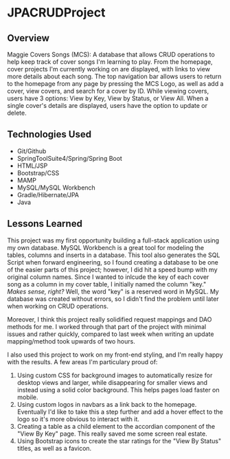 # JPACRUDProject
## Overview
Maggie Covers Songs (MCS): A database that allows CRUD operations to help keep track of cover songs I'm learning to play. From the homepage, cover projects I'm currently working on are displayed, with links to view more details about each song. The top navigation bar allows users to return to the homepage from any page by pressing the MCS Logo, as well as add a cover, view covers, and search for a cover by ID. While viewing covers, users have 3 options: View by Key, View by Status, or View All. When a single cover's details are displayed, users have the option to update or delete.

## Technologies Used
- Git/Github
- SpringToolSuite4/Spring/Spring Boot
- HTML/JSP
- Bootstrap/CSS
- MAMP
- MySQL/MySQL Workbench
- Gradle/Hibernate/JPA
- Java

## Lessons Learned
This project was my first opportunity building a full-stack application using my own database. MySQL Workbench is a great tool for modeling the tables, columns and inserts in a database. This tool also generates the SQL Script when forward engineering, so I found creating a database to be one of the easier parts of this project; however, I did hit a speed bump with my original column names. Since I wanted to inlcude the key of each cover song as a column in my cover table, I initially named the column "key." *Makes sense, right?* Well, the word "key" is a reserved word in MySQL. My database was created without errors, so I didn't find the problem until later when working on CRUD operations.

Moreover, I think this project really solidified request mappings and DAO methods for me. I worked through that part of the project with minimal issues and rather quickly, compared to last week when writing an update mapping/method took upwards of two hours.

I also used this project to work on my front-end styling, and I'm really happy with the results. A few areas I'm particulary proud of:
1. Using custom CSS for background images to automatically resize for desktop views and larger, while disappearing for smaller views and instead using a solid color background. This helps pages load faster on mobile.
2. Using custom logos in navbars as a link back to the homepage. Eventually I'd like to take this a step further and add a hover effect to the logo so it's more obvious to interact with it.
3. Creating a table as a child element to the accordian component of the "View By Key" page. This really saved me some screen real estate.
4. Using Bootstrap icons to create the star ratings for the "View By Status" titles, as well as a favicon.

